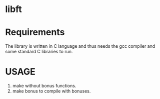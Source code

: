 # libft
# Requirements
The library is written in C language and thus needs the gcc compiler and some standard C libraries to run.
# USAGE
1. make without bonus functions.
2. make bonus to compile with bonuses.
